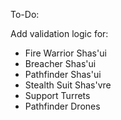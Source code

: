 To-Do:

Add validation logic for: 
- Fire Warrior Shas'ui
- Breacher Shas'ui
- Pathfinder Shas'ui
- Stealth Suit Shas'vre
- Support Turrets
- Pathfinder Drones
